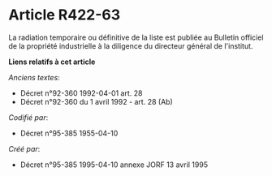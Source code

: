 # Article R422-63

La radiation temporaire ou définitive de la liste est publiée au Bulletin officiel de la propriété industrielle à la
diligence du directeur général de l'institut.

**Liens relatifs à cet article**

_Anciens textes_:

  - Décret n°92-360 1992-04-01 art. 28
  - Décret n°92-360 du 1 avril 1992 - art. 28 (Ab)

_Codifié par_:

  - Décret n°95-385 1955-04-10

_Créé par_:

  - Décret n°95-385 1995-04-10 annexe JORF 13 avril 1995
